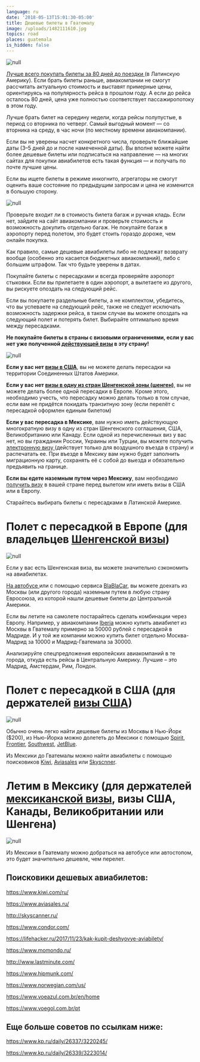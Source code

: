 ```yaml
---
language: ru
date: '2018-05-13T15:01:30-05:00'
title: Дешевые билеты в Гватемалу
image: /uploads/1482111610.jpg
topics: road
places: guatemala
is_hidden: false
---
```

![null](/uploads/1482111610.jpg)

[Лучше всего покупать билеты за 80 дней до поездки ](https://lifehacker.ru/2014/08/29/kogda-pokupat-aviabilety/)(в Латинскую Америку). Если брать билеты раньше, авиакомпании не смогут рассчитать актуальную стоимость и выставят примерные цены, ориентируясь на популярность рейса в прошлом году. А если до рейса осталось 80 дней, цена уже полностью соответствует пассажиропотоку в этом году.

Лучше брать билет на середину недели, когда рейсы полупустые, в период со вторника по четверг. Самый выгодный момент — со вторника на среду, в час ночи (по местному времени авиакомпании).

Если вы не уверены насчет конкретного числа, проверьте ближайшие даты (3–5 дней до и после намеченной даты). Вы вполне можете найти более дешевые билеты или подписаться на направление — на многих сайтах для покупки авиабилетов есть такая функция — и получать по почте лучшие цены.

Если вы ищете билеты в режиме инкогнито, агрегаторы не смогут оценить ваше состояние по предыдущим запросам и цена не изменится в большую сторону.

![null](/uploads/avyabylety_onlain_800.jpg)

Проверьте входит ли в стоимость билета багаж и ручная кладь. Если нет, зайдите на сайт авиакомпании и проверьте стоимость и возможность докупить отдельно багаж. Не покупайте багаж в аэропорту перед полетом, это будет стоить гораздо дороже, чем онлайн покупка.

Как правило, самые дешевые авиабилеты либо не подлежат возврату вообще (особенно это касается бюджетных авиакомпаний), либо с большим штрафом. Так что будьте уверены в датах.

Покупайте билеты с пересадками и всегда проверяйте аэропорт стыковки. Если вы прилетаете в один аэропорт, а вылетаете из другого, вы рискуете опоздать на следующий рейс.

Если вы покупаете раздельные билеты, а не комплектом, убедитесь, что вы успеваете на следующий рейс, также не следует исключать возможность задержки рейса, в таком случае вы можете опоздать на следующий полет и потерять билет. Выбирайте оптимально время между пересадками.

**Не покупайте билеты в страны с визовыми ограничениями, если у вас нет уже полученной [действующей визы](https://help.he-he.org/ru/guatemala/nuzhna-li-vam-viza/) в эту страну!**

![null](/uploads/виза1.jpg)

**Если у вас нет [визы в США](https://www.tourister.ru/world/america/united-states/publications/242#_block_1)**, вы не можете делать пересадки на территории Соединенных Штатов Америки.

**Если у вас нет [визы в одну из стран Шенгенской зоны (шенген)](http://travelq.ru/kak-samostoyatelno-poluchit-shengenskuyu-vizu/)**, вы не можете делать более одной пересадки в Европе. Кроме этого, необходимо учесть, что пересадку можно делать только в том случае, если вам не придётся покидать транзитную зону (если перелёт с пересадкой оформлен единым билетом)

**Если у вас пересадка в Мексике**, вам нужно иметь действующую многократную визу в одну из стран Шенгенского соглашения, США, Великобританию или Канаду. Если одной из перечисленных виз у вас нет, но вы гражданин России, Украины или Турции, вы можете получить [электронную визу ](https://www.inm.gob.mx/sae/publico/ru/solicitud.html)(действует только для воздушного въезда в страну) и распечатать ее. При въезде в Мексику вам нужно будет заполнить миграционную карту, сохранять её с собой до выезда и обязательно предъявить на границе.

**Если вы едете наземным путем через Мексику**, вам необходимо [получить визу](https://embamex.sre.gob.mx/rusia/index.php/ru/component/content/article/187) в вашей стране перед вылетом или иметь визы в США или в Европу.

Старайтесь выбирать билеты с пересадками в Латинской Америке.

# Полет с пересадкой в Европе (для владельцев [Шенгенской визы](http://travelq.ru/kak-samostoyatelno-poluchit-shengenskuyu-vizu/))

![null](/uploads/nsn8wztjp4q.jpg)

Если у вас есть Шенгенская виза, вы можете значительно сэкономить на авиабилетах.

[На автобусе ](https://davay.info/?p=189)или с помощью сервиса [BlaBlaCar](https://www.blablacar.ru/), вы можете доехать из Москвы (или другого города) наземным путем в любую страну Евросоюза, из которой нашли дешевые билеты до Центральной Америки.

Если вы летите на самолете постарайтесь сделать комбинации через Европу. Например, у авиакомпании [Iberia](https://www.iberia.com/) можно купить авиабилет из Москвы в Гватемалу примерно за 50000 рублей с пересадкой в Мадриде. И у той же компании можно купить билет отдельно Москва-Мадрид за 10000 и Мадрид-Гватемала за 30000.

Анализируйте спецпредложения европейских авиакомпаний в те города, откуда есть рейсы в Центральную Америку. Лучшие – это Мадрид, Амстердам, Рим, Лондон.

# Полет с пересадкой в США (для держателей [визы США](https://www.tourister.ru/world/america/united-states/publications/242#_block_1))

![null](/uploads/192_img1.jpg)

Обычно очень легко найти дешевые билеты из Москвы в Нью-Йорк ($200), из Нью-Йорка можно долететь до Мексики с помощью [Spirit](https://www.spirit.com/), [Frontier](https://www.flyfrontier.com/), [Southwest](https://www.southwest.com/), [JetBlue](https://www.jetblue.com/#/).

Из Мексики до Гватемалы можно найти авиабилеты с помощью поисковиков [Kiwi](https://www.kiwi.com/ru/), [Aviasales](https://www.aviasales.ru/) или [Skyscnner](https://www.skyscanner.ru/).

# Летим в Мексику (для держателей [мексиканской визы](https://embamex.sre.gob.mx/rusia/index.php/ru/component/content/article/187), визы США, Канады, Великобритании или Шенгена)

![null](/uploads/728_530_fixedwidth.jpg)

Из Мексики в Гватемалу можно добраться на автобусе или автостопом, это будет значительно дешевле, чем перелет.

## Поисковики дешевых авиабилетов:

<https://www.kiwi.com/ru/>

<https://www.aviasales.ru/>

<http://skyscanner.ru/>

<https://www.condor.com/>

<https://lifehacker.ru/2017/11/23/kak-kupit-deshyovye-aviabilety/>

<https://www.momondo.ru/>

<http://www.lastminute.com/>

<https://www.hipmunk.com/>

<https://www.norwegian.com/us/>

<https://www.voeazul.com.br/en/home>

<https://www.voegol.com.br/pt>

## Еще больше советов по ссылкам ниже:

<https://www.kp.ru/daily/26337/3220245/>

<https://www.kp.ru/daily/26339/3223014/>
